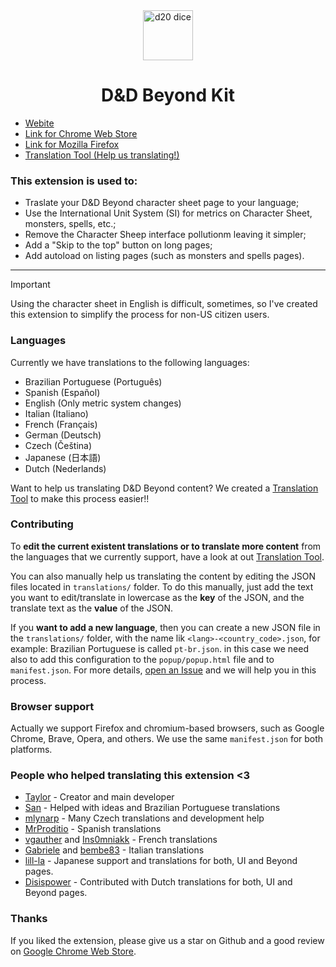 <div align="center">
  <a href="https://dnd-beyond-kit.hotay.dev" target="_blank"><img src="https://raw.githubusercontent.com/hotaydev/dnd-beyond-kit/main/website/dice.svg" width="80" alt="d20 dice" /></a>
  <h1>D&D Beyond Kit</h1>
</div>

- [Webite](https://dnd-beyond-kit.hotay.dev)
- [Link for Chrome Web Store](https://chromewebstore.google.com/detail/dd-beyond-kit/gdpopbkamfkkenkillfnocgljokkcopg?utm_source=github)
- [Link for Mozilla Firefox](https://addons.mozilla.org/en-US/firefox/addon/dnd-beyond-kit/?utm_source=github)
- [Translation Tool (Help us translating!)](https://dnd-beyond-kit.hotay.dev/translate)

### This extension is used to:

- Traslate your D&D Beyond character sheet page to your language;
- Use the International Unit System (SI) for metrics on Character Sheet, monsters, spells, etc.;
- Remove the Character Sheep interface pollutionm leaving it simpler;
- Add a "Skip to the top" button on long pages;
- Add autoload on listing pages (such as monsters and spells pages).

---

> [!IMPORTANT]
> Using the character sheet in English is difficult, sometimes, so I've created this extension to simplify the process for non-US citizen users.

### Languages

Currently we have translations to the following languages:

- Brazilian Portuguese (Português)
- Spanish (Español)
- English (Only metric system changes)
- Italian (Italiano)
- French (Français)
- German (Deutsch)
- Czech (Čeština)
- Japanese (日本語)
- Dutch (Nederlands)

Want to help us translating D&D Beyond content? We created a [Translation Tool](https://dnd-beyond-kit.hotay.dev/translate) to make this process easier!!

### Contributing

To **edit the current existent translations or to translate more content** from the languages that we currently support, have a look at out [Translation Tool](https://dnd-beyond-kit.hotay.dev/translate).

You can also manually help us translating the content by editing the JSON files located in `translations/` folder.
To do this manually, just add the text you want to edit/translate in lowercase as the **key** of the JSON, and the translate text as the **value** of the JSON.

If you **want to add a new language**, then you can create a new JSON file in the `translations/` folder, with the name lik `<lang>-<country_code>.json`, for example: Brazilian Portuguese is called `pt-br.json`.
in this case we need also to add this configuration to the `popup/popup.html` file and to `manifest.json`. For more details, [open an Issue](https://github.com/hotaydev/dnd-beyond-kit/issues/new) and we will help you in this process.

### Browser support

Actually we support Firefox and chromium-based browsers, such as Google Chrome, Brave, Opera, and others.
We use the same `manifest.json` for both platforms.

### People who helped translating this extension <3

- [Taylor](https://github.com/taylorho) - Creator and main developer
- [San](mailto:pedromussipereira@gmail.com) - Helped with ideas and Brazilian Portuguese translations
- [mlynarp](https://github.com/mlynarp) - Many Czech translations and development help
- [MrProditio](https://github.com/MrProditio) - Spanish translations
- [vgauther](https://github.com/vgauther) and [Ins0mniakk](https://github.com/Ins0mniakk) - French translations
- [Gabriele](mailto:we@improve.games) and [bembe83](https://github.com/bembe83) - Italian translations
- [lill-la](https://github.com/lill-la) - Japanese support and translations for both, UI and Beyond pages.
- [Disispower](https://github.com/Disispower) - Contributed with Dutch translations for both, UI and Beyond pages.

### Thanks

If you liked the extension, please give us a star on Github and a good review on [Google Chrome Web Store](https://chromewebstore.google.com/detail/dnd-beyond-kit/gdpopbkamfkkenkillfnocgljokkcopg?utm_source=github).
